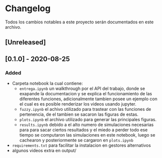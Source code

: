# Changelog
Todos los cambios notables a este proyecto serán documentados en este archivo.

## [Unreleased]
## [0.1.0] - 2020-08-25
### Added
* Carpeta notebook la cual contiene:
  + `entrega.ipynb` un walkthrough por el API del trabajo, donde se exapande
    la documentacion y se explica el funcionamiento de las diferentes 
    funciones, adicionalmente tambien posee un ejemplo con el cual es
    es posible renderizar los videos usando jupyter. 
  + `fuzzy.ipynb` el achivo utilizado para trastear con las funciones de 
    pertenencia, de el tambien se sacaron las figuras de estas.
  + `plots.ipynb` el archivo utilizado para generar las principales figuras.
  + `results.ipynb` debido a el alto numero de simulaciones necesarias para
    para sacar ciertos resultados y el miedo a perder todo ese tiempo se
    computaron las simulaciones en este notebook, luego se cachearon y
    posteriormente se cargaron en `plots.ipynb`
* `requirements.txt` para facilitar la instalacion en gestores alternativos
* algunos videos extra en output/
